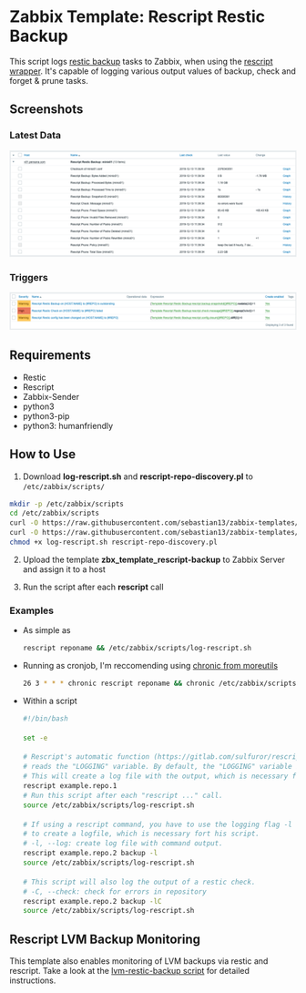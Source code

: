 # Zabbix Template: Rescript Restic Backup

This script logs [restic backup](https://restic.net/) tasks to Zabbix, when using the [rescript wrapper](https://gitlab.com/sulfuror/rescript.sh). It's capable of logging various output values of backup, check and forget & prune tasks.

## Screenshots
### Latest Data
![Latest Data](screenshots/data.png)

### Triggers
![Triggers](screenshots/triggers.png)

## Requirements
* Restic
* Rescript
* Zabbix-Sender
* python3
* python3-pip
* python3: humanfriendly

## How to Use

1. Download **log-rescript.sh** and **rescript-repo-discovery.pl** to `/etc/zabbix/scripts/`

  ```bash
  mkdir -p /etc/zabbix/scripts
  cd /etc/zabbix/scripts
  curl -O https://raw.githubusercontent.com/sebastian13/zabbix-templates/master/rescript-restic-backup/scripts/log-rescript.sh
  curl -O https://raw.githubusercontent.com/sebastian13/zabbix-templates/master/rescript-restic-backup/scripts/rescript-repo-discovery.pl
  chmod +x log-rescript.sh rescript-repo-discovery.pl
  ``` 

2. Upload the template **zbx\_template\_rescript-backup** to Zabbix Server and assign it to a host

3. Run the script after each **rescript** call

### Examples
- As simple as

	```bash
	rescript reponame && /etc/zabbix/scripts/log-rescript.sh
	```

- Running as cronjob, I'm reccomending using [chronic from moreutils](http://manpages.ubuntu.com/manpages/xenial/man1/chronic.1.html)

	```bash
	26 3 * * * chronic rescript reponame && chronic /etc/zabbix/scripts/log-rescript.sh
	```

- Within a script

	```bash
	#!/bin/bash
	
	set -e
	
	# Rescript's automatic function (https://gitlab.com/sulfuror/rescript.sh/wikis/usage)
	# reads the "LOGGING" variable. By default, the "LOGGING" variable is set to "yes".
	# This will create a log file with the output, which is necessary for this script.
	rescript example.repo.1
	# Run this script after each "rescript ..." call.
	source /etc/zabbix/scripts/log-rescript.sh
	
	# If using a rescript command, you have to use the logging flag -l or --log
	# to create a logfile, which is necessary fort his script.
	# -l, --log: create log file with command output.
	rescript example.repo.2 backup -l
	source /etc/zabbix/scripts/log-rescript.sh
	
	# This script will also log the output of a restic check.
	# -C, --check: check for errors in repository
	rescript example.repo.2 backup -lC
	source /etc/zabbix/scripts/log-rescript.sh
	
	```

## Rescript LVM Backup Monitoring

This template also enables monitoring of LVM backups via restic and rescript. Take a look at the [lvm-restic-backup script](https://github.com/sebastian13/lvm-restic-backup) for detailed instructions.
